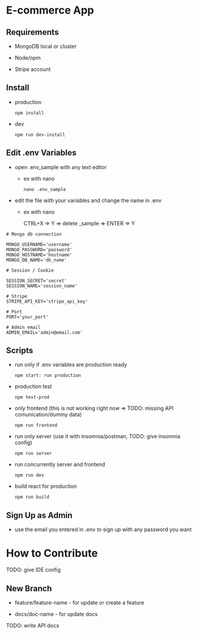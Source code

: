 # E-commerce App

## Requirements

* MongoDB local or cluster

* Node/npm

* Stripe account


## Install

* production

    ```npm install```

* dev

    ```npm run dev-install```

## Edit .env Variables

* open .env_sample with any text editor

    * ex with nano

        ```nano .env_sample```

* edit the file with your variables and change the name in .env

    * ex with nano

        CTRL+X => Y => delete _sample => ENTER => Y

```
# Mongo db connection

MONGO_USERNAME='username'
MONGO_PASSWORD='password'
MONGO_HOSTNAME='hostname'
MONGO_DB_NAME='db_name'

# Session / Cookie

SESSION_SECRET='secret'
SESSION_NAME='session_name'

# Stripe
STRIPE_API_KEY='stripe_api_key'

# Port
PORT='your_port'

# Admin email
ADMIN_EMAIL='admin@email.com'
```

## Scripts

* run only if .env variables are production ready

    ```npm start: run production```

* production test

    ```npm test-prod```

* only frontend (this is not working right now => TODO: missing API comunication/dummy data)

    ```npm run frontend```

* run only server (use it with insomnia/postman, TODO: give insomnia config)

    ```npm run server```

* run concurrently server and  frontend

    ```npm run dev```

* build react for production

    ```npm run build```

## Sign Up as Admin

* use the email you entered in .env to sign up with any password you want

# How to Contribute

TODO: give IDE config

## New Branch

* feature/feature-name - for update or create a feature

* docs/doc-name - for update docs

TODO: write API docs